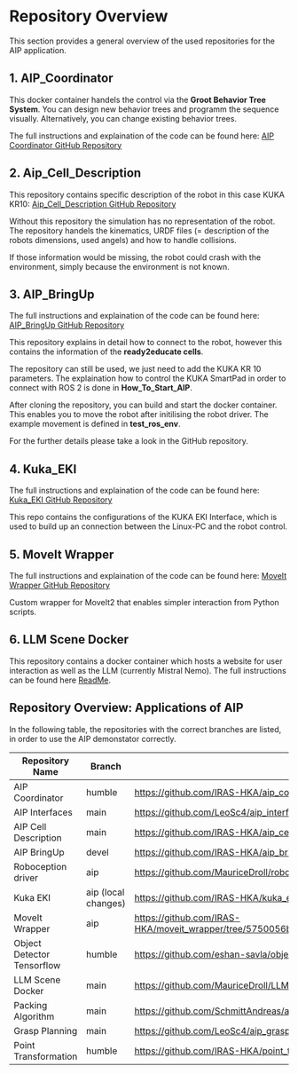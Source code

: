 # Repository Overview

This section provides a general overview of the used repositories for the AIP application.

## 1. AIP_Coordinator

This docker container handels the control via the **Groot Behavior Tree System**.
You can design new behavior trees and programm the sequence visually.
Alternatively, you can change existing behavior trees.

The full instructions and explaination of the code can be found here:
[AIP Coordinator GitHub Repository](https://github.com/IRAS-HKA/aip_coordinator)

## 2. Aip_Cell_Description

This repository contains specific description of the robot in this case KUKA KR10:
[Aip_Cell_Description GitHub Repository](https://github.com/IRAS-HKA/aip_cell_description/tree/main)

Without this repository the simulation has no representation of the robot. The repository handels the kinematics, URDF files (= description of the robots dimensions, used angels) and how to handle collisions.

If those information would be missing, the robot could crash with the environment, simply because the environment is not known.

## 3. AIP_BringUp

The full instructions and explaination of the code can be found here:
[AIP_BringUp GitHub Repository](https://github.com/IRAS-HKA/aip_bringup)

This repository explains in detail how to connect to the robot, however this contains the information of the **ready2educate cells**.

The repository can still be used, we just need to add the KUKA KR 10 parameters.
The explaination how to control the KUKA SmartPad in order to connect with ROS 2 is done in **How_To_Start_AIP**.

After cloning the repository, you can build and start the docker container.
This enables you to move the robot after initilising the robot driver. The example movement is defined in **test_ros_env**.

For the further details please take a look in the GitHub repository.

## 4. Kuka_EKI

The full instructions and explaination of the code can be found here:
[Kuka_EKI GitHub Repository](https://github.com/IRAS-HKA/kuka_eki/tree/driver-humble)

This repo contains the configurations of the KUKA EKI Interface, which is used to build up an connection between the Linux-PC and the robot control.

## 5. MoveIt Wrapper

The full instructions and explaination of the code can be found here:
[MoveIt Wrapper GitHub Repository](https://github.com/IRAS-HKA/moveit_wrapper)

Custom wrapper for MoveIt2 that enables simpler interaction from Python scripts.

## 6. LLM Scene Docker

This repository contains a docker container which hosts a website for user interaction as well as the LLM (currently Mistral Nemo).
The full instructions can be found here [ReadMe](https://github.com/MauriceDroll/LLM_Scene_Docker/blob/main/README.md ).

## Repository Overview: Applications of AIP

In the following table, the repositories with the correct branches are listed, in order to use the AIP demonstator correctly.

| Repository Name   | Branch   | Link   |
|------------|------------|------------|
| AIP Coordinator   | humble   | https://github.com/IRAS-HKA/aip_coordinator |
| AIP Interfaces | main | https://github.com/LeoSc4/aip_interfaces/tree/972021f2257e06091a6485b9031849be6b015459 |
| AIP Cell Description | main  | https://github.com/IRAS-HKA/aip_cell_description/ |
| AIP BringUp   | devel  | https://github.com/IRAS-HKA/aip_bringup |
| Roboception driver | aip | https://github.com/MauriceDroll/roboception_driver/tree/aip |
| Kuka EKI | aip (local changes) | https://github.com/IRAS-HKA/kuka_eki/tree/d47e0c1c07a9343579614ffe62580b14c6bb0bcf |
| MoveIt Wrapper | aip | https://github.com/IRAS-HKA/moveit_wrapper/tree/5750056b3ebc54d900f446f83aa5c343fcd0d775 |
| Object Detector Tensorflow | humble  | https://github.com/eshan-savla/object_detector_tensorflow/ |
| LLM Scene Docker  |  main  | https://github.com/MauriceDroll/LLM_Scene_Docker/tree/main |
| Packing Algorithm   |  main   | https://github.com/SchmittAndreas/aip_packing_algorithm |
| Grasp Planning   | main | https://github.com/LeoSc4/aip_grasp_planning |
| Point Transformation | humble  | https://github.com/IRAS-HKA/point_transformation/tree/humble  |
